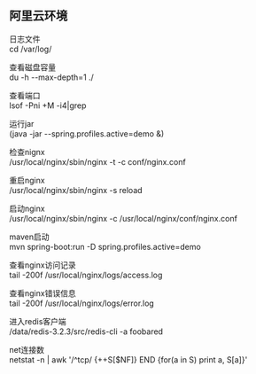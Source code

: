 ##    阿里云环境

日志文件  
cd /var/log/  

查看磁盘容量  
du -h --max-depth=1 ./  

查看端口  
lsof -Pni +M -i4|grep  

运行jar  
(java -jar  --spring.profiles.active=demo &)  

检查nignx  
/usr/local/nginx/sbin/nginx  -t -c conf/nginx.conf  

重启nginx  
/usr/local/nginx/sbin/nginx -s reload

启动nginx  
/usr/local/nginx/sbin/nginx -c /usr/local/nginx/conf/nginx.conf  

maven启动  
mvn spring-boot:run -D spring.profiles.active=demo

查看nginx访问记录  
tail -200f /usr/local/nginx/logs/access.log

查看nginx错误信息  
tail -200f /usr/local/nginx/logs/error.log  

进入redis客户端  
/data/redis-3.2.3/src/redis-cli -a foobared  

net连接数  
netstat -n | awk '/^tcp/ {++S[$NF]} END {for(a in S) print a, S[a]}'
